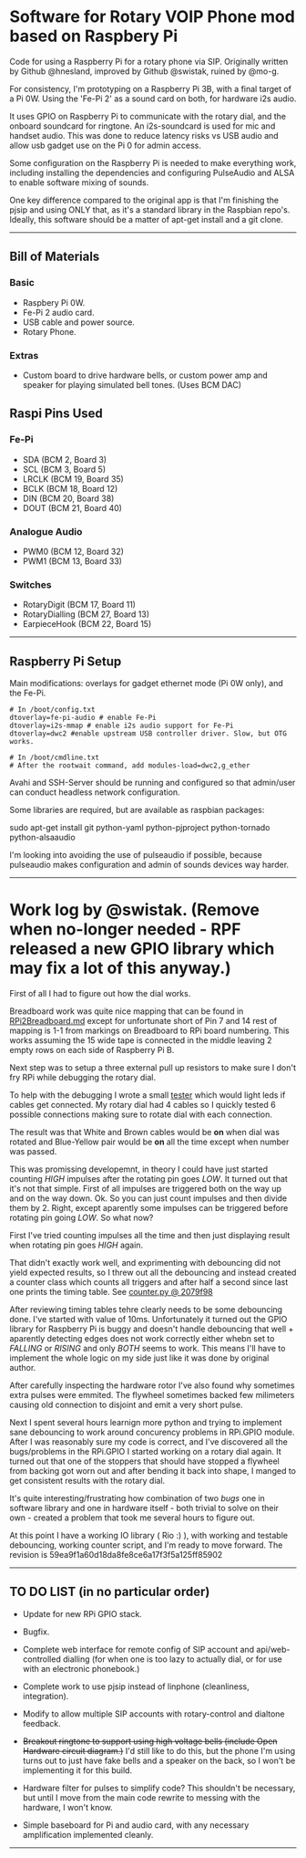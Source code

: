 # Software for Rotary VOIP Phone mod based on Raspbery Pi

Code for using a Raspberry Pi for a rotary phone via SIP. Originally written by Github @hnesland, improved by Github @swistak, ruined by @mo-g.

For consistency, I'm prototyping on a Raspberry Pi 3B, with a final target of a Pi 0W. Using the 'Fe-Pi 2' as a sound card on both, for hardware i2s audio.

It uses GPIO on Raspberry Pi to communicate with the rotary dial, and the onboard soundcard for ringtone. An i2s-soundcard is used for mic and handset audio. This was done to reduce latency risks vs USB audio and allow usb gadget use on the Pi 0 for admin access.

Some configuration on the Raspberry Pi is needed to make everything work, including installing the dependencies and configuring PulseAudio and ALSA to enable software mixing of sounds. 

One key difference compared to the original app is that I'm finishing the pjsip and using ONLY that, as it's a standard library in the Raspbian repo's. Ideally, this software should be a matter of apt-get install and a git clone.


---

## Bill of Materials

### Basic

* Raspbery Pi 0W.
* Fe-Pi 2 audio card.
* USB cable and power source.
* Rotary Phone.
 
### Extras

* Custom board to drive hardware bells, or custom power amp and speaker for
playing simulated bell tones. (Uses BCM DAC)

## Raspi Pins Used

### Fe-Pi
* SDA (BCM 2, Board 3)
* SCL (BCM 3, Board 5)
* LRCLK (BCM 19, Board 35)
* BCLK (BCM 18, Board 12)
* DIN (BCM 20, Board 38)
* DOUT (BCM 21, Board 40)

### Analogue Audio

* PWM0 (BCM 12, Board 32)
* PWM1 (BCM 13, Board 33)

### Switches

* RotaryDigit (BCM 17, Board 11)
* RotaryDialling (BCM 27, Board 13)
* EarpieceHook (BCM 22, Board 15)

---

## Raspberry Pi Setup

Main modifications: overlays for gadget ethernet mode (Pi 0W only), and the Fe-Pi.

    # In /boot/config.txt
    dtoverlay=fe-pi-audio # enable Fe-Pi
    dtoverlay=i2s-mmap # enable i2s audio support for Fe-Pi
    dtoverlay=dwc2 #enable upstream USB controller driver. Slow, but OTG works.
    
    # In /boot/cmdline.txt
    # After the rootwait command, add modules-load=dwc2,g_ether

Avahi and SSH-Server should be running and configured so that admin/user can conduct headless network configuration.

Some libraries are required, but are available as raspbian packages:

sudo apt-get install git python-yaml python-pjproject python-tornado python-alsaaudio

I'm looking into avoiding the use of pulseaudio if possible, because pulseaudio makes configuration and admin of sounds devices way harder.

---

# Work log by @swistak. (Remove when no-longer needed - RPF released a new GPIO library which may fix a lot of this anyway.)

First of all I had to figure out how the dial works.

Breadboard work was quite nice mapping that can be found in [RPi2Breadboard.md](RPi2Breadboard.md) except for unfortunate short of Pin 7 and 14 rest of mapping is 1-1 from markings on Breadboard to RPi board numbering. This works assuming the 15 wide tape is connected in the middle leaving 2 empty rows on each side of Raspberry Pi B.

Next step was to setup a three external pull up resistors to make sure I don't fry RPi while debugging the rotary dial.

To help with the debugging I wrote a small [tester](tester.py) which would light leds if cables get connected. My rotary dial had 4 cables so I quickly tested 6 possible connections making sure to rotate dial with each connection.

The result was that White and Brown cables would be **on** when dial was rotated and Blue-Yellow pair would be **on** all the time except when number was passed.

This was promissing developemnt, in theory I could have just started counting _HIGH_ impulses after the rotating pin goes _LOW_. It turned out that it's not that simple. First of all impulses are triggered both on the way up and on the way down. Ok. So you can just count impulses and then divide them by 2. Right, except aparently some impulses can be triggered before rotating pin going _LOW_. So what now?

First I've tried counting impulses all the time and then just displaying result when rotating pin goes _HIGH_ again.

That didn't exactly work well, and exprimenting with debouncing did not yield expected results, so I threw out all the debouncing and instead created a counter class which counts all triggers and after half a second since last one prints the timing table. 
See [counter.py @ 2079f98](https://github.com/Szpeja/RotaryPi/blob/2079f98/counter.py)

After reviewing timing tables tehre clearly needs to be some debouncing done. I've started with value of 10ms. Unfortunately it turned out the GPIO library for Raspberry Pi is buggy and doesn't handle debouncing that well + aparently detecting edges does not work correctly either whebn set to _FALLING_ or _RISING_ and only _BOTH_ seems to work. This means I'll have to implement the whole logic on my side just like it was done by original author.

After carefully inspecting the hardware rotor I've also found why sometimes extra pulses were emmited. The flywheel sometimes backed few milimeters causing old connection to disjoint and emit a very short pulse.

Next I spent several hours learnign more python and trying to implement sane debouncing to work around concurency problems in RPi.GPIO module.
After I was reasonably sure my code is correct, and I've discovered all the bugs/problems in the RPi.GPIO I started working on a rotary dial again.
It turned out that one of the stoppers that should have stopped a flywheel from backing got worn out and after bending it back into shape, I manged to get consistent results with the rotary dial.

It's quite interesting/frustrating how combination of two _bugs_ one in software library and one in hardware itself - both trivial to solve on their own - created a problem that took me several hours to figure out.

At this point I have a working IO library ( Rio :) ), with working and testable debouncing, working counter script, and I'm ready to move forward. The revision is 59ea9f1a60d18da8fe8ce6a17f3f5a125ff85902

---

## TO DO LIST (in no particular order)

* Update for new RPi GPIO stack.

* Bugfix.

* Complete web interface for remote config of SIP account and api/web-controlled dialling (for when one is too lazy to actually dial, or for use with an electronic phonebook.)

* Complete work to use pjsip instead of linphone (cleanliness, integration).

* Modify to allow multiple SIP accounts with rotary-control and dialtone feedback.

* ~~Breakout ringtone to support using high voltage bells (include Open Hardware circuit diagram.)~~ I'd still like to do this, but the phone I'm using turns out to just have fake bells and a speaker on the back, so I won't be implementing it for this build.

* Hardware filter for pulses to simplify code? This shouldn't be necessary, but until I move from the main code rewrite to messing with the hardware, I won't know.

* Simple baseboard for Pi and audio card, with any necessary amplification implemented cleanly.

---------------------------------------------------------------------

